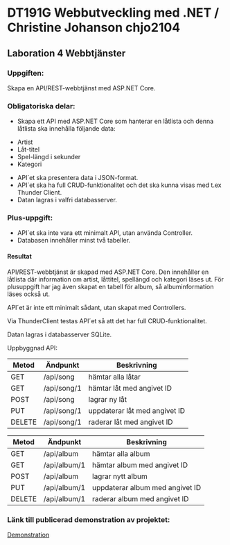 # DT191G Webbutveckling med .NET / Christine Johanson chjo2104
## Laboration 4 Webbtjänster

### Uppgiften:
Skapa en API/REST-webbtjänst med ASP.NET Core.

### Obligatoriska delar:
- Skapa ett API med ASP.NET Core som hanterar en låtlista och denna låtlista ska innehålla följande data: 
* Artist
* Låt-titel
* Spel-längd i sekunder
* Kategori
- API´et ska presentera data i JSON-format. 
- API´et ska ha full CRUD-funktionalitet och det ska kunna visas med t.ex Thunder Client.
- Datan lagras i valfri databasserver. 

### Plus-uppgift:
- API´et ska inte vara ett minimalt API, utan använda Controller.
- Databasen innehåller minst två tabeller.

#### Resultat
API/REST-webbtjänst är skapad med ASP.NET Core. Den innehåller en låtlista där information om artist, låttitel, spellängd och kategori läses ut. För plusuppgift har jag även skapat en tabell för album, så albuminformation läses också ut.

API´et är inte ett minimalt sådant, utan skapat med Controllers. 

Via ThunderClient testas API´et så att det har full CRUD-funktionalitet. 

Datan lagras i databasserver SQLite.

Uppbyggnad API:

| Metod | Ändpunkt | Beskrivning |
| --- | --- | --- |
| GET | /api/song | hämtar alla låtar |
| GET | /api/song/1 | hämtar låt med angivet ID |
| POST | /api/song | lagrar ny låt |
| PUT | /api/song/1 | uppdaterar låt med angivet ID |
| DELETE | /api/song/1 | raderar låt med angivet ID |

| Metod | Ändpunkt | Beskrivning |
| --- | --- | --- |
| GET | /api/album | hämtar alla album |
| GET | /api/album/1 | hämtar album med angivet ID |
| POST | /api/album | lagrar nytt album |
| PUT | /api/album/1 | uppdaterar album med angivet ID |
| DELETE | /api/album/1 | raderar album med angivet ID |

### Länk till publicerad demonstration av projektet:
[Demonstration]()
